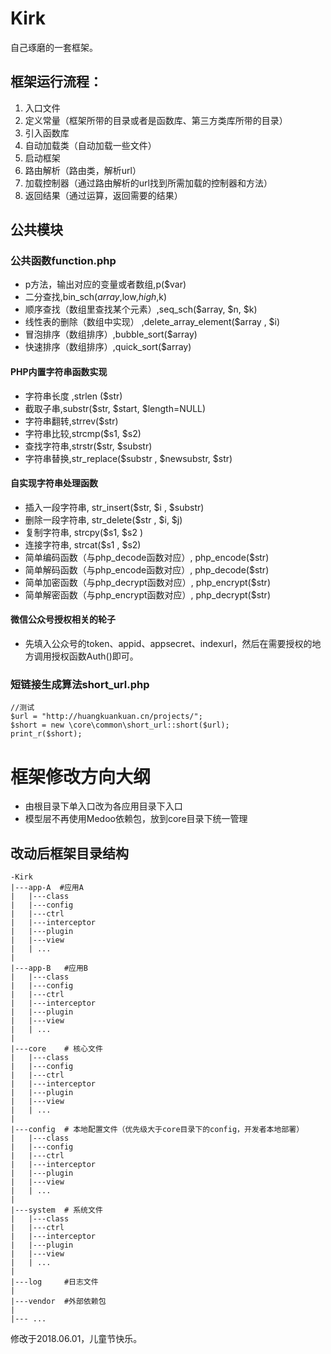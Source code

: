 # Kirk
自己琢磨的一套框架。

## 框架运行流程：
1. 入口文件
2. 定义常量（框架所带的目录或者是函数库、第三方类库所带的目录）
3. 引入函数库
4. 自动加载类（自动加载一些文件）
5. 启动框架
6. 路由解析（路由类，解析url）
7. 加载控制器（通过路由解析的url找到所需加载的控制器和方法）
8. 返回结果（通过运算，返回需要的结果）

## 公共模块

### 公共函数function.php
* p方法，输出对应的变量或者数组,p($var)
* 二分查找,bin_sch($array,$low,$high,$k)
* 顺序查找（数组里查找某个元素）,seq_sch($array, $n,  $k)
* 线性表的删除（数组中实现） ,delete_array_element($array , $i)
* 冒泡排序（数组排序）,bubble_sort($array)
* 快速排序（数组排序）,quick_sort($array)

#### PHP内置字符串函数实现  
* 字符串长度 ,strlen ($str)
* 截取子串,substr($str, $start, $length=NULL)  
* 字符串翻转,strrev($str)
* 字符串比较,strcmp($s1,  $s2)  
* 查找字符串,strstr($str, $substr)
* 字符串替换,str_replace($substr , $newsubstr, $str)  

#### 自实现字符串处理函数 
* 插入一段字符串, str_insert($str, $i , $substr)  
* 删除一段字符串, str_delete($str , $i, $j)  
* 复制字符串, strcpy($s1, $s2 ) 
* 连接字符串, strcat($s1 , $s2) 
* 简单编码函数（与php_decode函数对应）, php_encode($str)
* 简单解码函数（与php_encode函数对应）, php_decode($str)
* 简单加密函数（与php_decrypt函数对应）, php_encrypt($str)  
* 简单解密函数（与php_encrypt函数对应）, php_decrypt($str) 

#### 微信公众号授权相关的轮子
* 先填入公众号的token、appid、appsecret、indexurl，然后在需要授权的地方调用授权函数Auth()即可。

### 短链接生成算法short_url.php
```
//测试  
$url = "http://huangkuankuan.cn/projects/";
$short = new \core\common\short_url::short($url);
print_r($short);
```

# 框架修改方向大纲
* 由根目录下单入口改为各应用目录下入口
* 模型层不再使用Medoo依赖包，放到core目录下统一管理

## 改动后框架目录结构
```
-Kirk
|---app-A  #应用A
|   |---class
|   |---config
|   |---ctrl
|   |---interceptor
|   |---plugin
|   |---view
|   | ...
|
|---app-B   #应用B
|   |---class
|   |---config
|   |---ctrl
|   |---interceptor
|   |---plugin
|   |---view
|   | ...
|
|---core    # 核心文件
|   |---class
|   |---config
|   |---ctrl
|   |---interceptor
|   |---plugin
|   |---view
|   | ...
|
|---config  # 本地配置文件（优先级大于core目录下的config，开发者本地部署）
|   |---class
|   |---config
|   |---ctrl
|   |---interceptor
|   |---plugin
|   |---view
|   | ...
|
|---system  # 系统文件
|   |---class
|   |---ctrl
|   |---interceptor
|   |---plugin
|   |---view
|   | ...
|
|---log     #日志文件
|
|---vendor  #外部依赖包
|
|--- ...
```
修改于2018.06.01，儿童节快乐。
